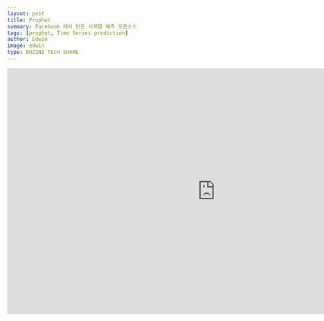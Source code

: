 ```yaml
---
layout: post
title: Prophet
summary: Facebook 에서 만든 시계열 예측 오픈소스
tags: [prophet, Time Series prediction]
author: Edwin
image: edwin
type: BUZZNI TECH SHARE
---
```



<iframe src="https://drive.google.com/file/d/1O28lM7-O0dnQD4lEFwgeKCyBFiT6aZPw/preview" frameborder="0" width="960" height="569" allowfullscreen="true" mozallowfullscreen="true" webkitallowfullscreen="true"></iframe>